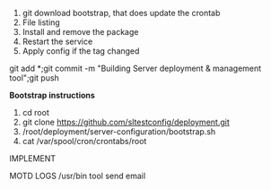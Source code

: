 1) git download bootstrap, that does update the crontab 
2) File listing 
3) Install and remove the package
4) Restart the service 
5) Apply config if the tag changed 

git add *;git commit -m "Building Server deployment & management tool";git push 

**Bootstrap instructions**

1) cd root
2) git clone https://github.com/sltestconfig/deployment.git
3) /root/deployment/server-configuration/bootstrap.sh
4) cat /var/spool/cron/crontabs/root

IMPLEMENT 

MOTD
LOGS
/usr/bin tool
send email 
